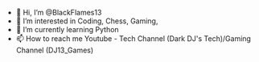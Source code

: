 - 👋 Hi, I’m @BlackFlames13
- 👀 I’m interested in Coding, Chess, Gaming,
- 🌱 I’m currently learning Python
- 📫 How to reach me Youtube - Tech Channel (Dark DJ's Tech)/Gaming Channel (DJ13_Games)

<!---
BlackFlames13/BlackFlames13 is a ✨ special ✨ repository because its `README.md` (this file) appears on your GitHub profile.
You can click the Preview link to take a look at your changes.
--->
